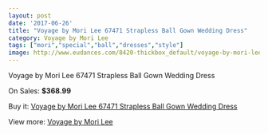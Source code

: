 ```yaml
---
layout: post
date: '2017-06-26'
title: "Voyage by Mori Lee 67471 Strapless Ball Gown Wedding Dress"
category: Voyage by Mori Lee
tags: ["mori","special","ball","dresses","style"]
image: http://www.eudances.com/8420-thickbox_default/voyage-by-mori-lee-67471-strapless-ball-gown-wedding-dress.jpg
---
```

Voyage by Mori Lee 67471 Strapless Ball Gown Wedding Dress

On Sales: **$368.99**
<a href="https://www.eudances.com/en/voyage-by-mori-lee/2882-voyage-by-mori-lee-67471-strapless-ball-gown-wedding-dress.html"><amp-img layout="responsive" width="600" height="600" src="//www.eudances.com/8420-thickbox_default/voyage-by-mori-lee-67471-strapless-ball-gown-wedding-dress.jpg" alt="Voyage by Mori Lee 67471 Strapless Ball Gown Wedding Dress 0" /></a>
<a href="https://www.eudances.com/en/voyage-by-mori-lee/2882-voyage-by-mori-lee-67471-strapless-ball-gown-wedding-dress.html"><amp-img layout="responsive" width="600" height="600" src="//www.eudances.com/8423-thickbox_default/voyage-by-mori-lee-67471-strapless-ball-gown-wedding-dress.jpg" alt="Voyage by Mori Lee 67471 Strapless Ball Gown Wedding Dress 1" /></a>
<a href="https://www.eudances.com/en/voyage-by-mori-lee/2882-voyage-by-mori-lee-67471-strapless-ball-gown-wedding-dress.html"><amp-img layout="responsive" width="600" height="600" src="//www.eudances.com/8422-thickbox_default/voyage-by-mori-lee-67471-strapless-ball-gown-wedding-dress.jpg" alt="Voyage by Mori Lee 67471 Strapless Ball Gown Wedding Dress 2" /></a>
<a href="https://www.eudances.com/en/voyage-by-mori-lee/2882-voyage-by-mori-lee-67471-strapless-ball-gown-wedding-dress.html"><amp-img layout="responsive" width="600" height="600" src="//www.eudances.com/8421-thickbox_default/voyage-by-mori-lee-67471-strapless-ball-gown-wedding-dress.jpg" alt="Voyage by Mori Lee 67471 Strapless Ball Gown Wedding Dress 3" /></a>

Buy it: [Voyage by Mori Lee 67471 Strapless Ball Gown Wedding Dress](https://www.eudances.com/en/voyage-by-mori-lee/2882-voyage-by-mori-lee-67471-strapless-ball-gown-wedding-dress.html "Voyage by Mori Lee 67471 Strapless Ball Gown Wedding Dress")

View more: [Voyage by Mori Lee](https://www.eudances.com/en/47-voyage-by-mori-lee "Voyage by Mori Lee")